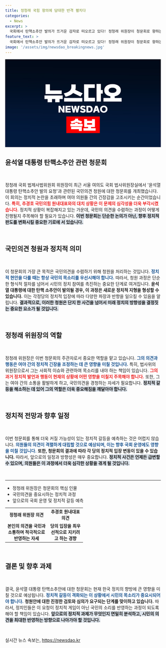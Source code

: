 ```yaml
---
title: 정청래 국힘 항의에 담대한 반격 펼치다
categories:
  - News
excerpt: >
  국회에서 탄핵소추안 발의가 뜨거운 감자로 떠오르고 있다! 정청래 위원장이 청문회로 향하는 길, 국민의힘 의원들의 격렬한 항의 속에서 어떤 진실이 밝혀질까? 클릭은 필수!
feature_text: >
  국회에서 탄핵소추안 발의가 뜨거운 감자로 떠오르고 있다! 정청래 위원장이 청문회로 향하는 길, 국민의힘 의원들의 격렬한 항의 속에서 어떤 진실이 밝혀질까? 클릭은 필수!
image: '/assets/img/newsdao_breakingnews.jpg'
---
```


<p><img src="/assets/img/newsdao_breakingnews.jpg" alt="cryptoinkorea 속보" /></p>

<h2 data-ke-size="size26">윤석열 대통령 탄핵소추안 관련 청문회</h2>

<p data-ke-size="size16">&nbsp;</p>

<p data-ke-size="size16">정청래 국회 법제사법위원회 위원장이 최근 서울 여의도 국회 법사위원장실에서 '윤석열 대통령 탄핵소추안 발의 요청'과 관련된 국민의견 청원에 대한 청문회를 개최했습니다. 이 회의는 정치적 논란을 초래하며 여야 의원들 간의 긴장감을 고조시키는 순간이었습니다. <b><span style="color: #ee2323;">특히, 추경호 국민의힘 원내대표와의 대치 상황은 이 문제의 심각성을 더욱 부각시켰습니다.</span></b> 정치적 상황이 복잡해지고 있는 가운데, 국민의 의견을 수렴하는 과정이 어떻게 진행될지 주목해야 할 필요가 있습니다. <b><span style="background-color: #21538527;">이번 청문회는 단순한 논의가 아닌, 향후 정치적 판도를 변화시킬 중요한 기로에 서 있습니다.</span></b></p>

<p data-ke-size="size16">&nbsp;</p>

<h2 data-ke-size="size26">국민의견 청원과 정치적 의미</h2>

<p data-ke-size="size16">&nbsp;</p>

<p data-ke-size="size16">이 청문회의 가장 큰 목적은 국민의견을 수렴하기 위해 청원을 처리하는 것입니다. <b><span style="color: #1a5490;">정치적 현안을 다룰 때는 항상 국민의 목소리를 우선시해야 합니다.</span></b> 따라서, 청원 과정은 단순한 형식적 절차를 넘어서 시민의 정치 참여를 촉진하는 중요한 단계로 여겨집니다. <b><span style="ee2323;">윤석열 대통령에 대한 탄핵 소추안이 발의될 경우, 이 과정은 새로운 정치적 지형을 형성할 수 있습니다.</span></b> 이는 각정당의 정치적 입장에 따라 다양한 파장과 반향을 일으킬 수 있음을 알립니다. <b><span style="background-color: #21538527;">결과적으로, 이러한 청원은 단지 한 사건을 넘어서 미래 정치의 방향성을 결정짓는 중요한 요소가 될 것입니다.</span></b></p>

<p data-ke-size="size16">&nbsp;</p>

<h2 data-ke-size="size26">정청래 위원장의 역할</h2>

<p data-ke-size="size16">&nbsp;</p>

<p data-ke-size="size16">정청래 위원장은 이번 청문회의 주관자로서 중요한 역할을 맡고 있습니다. <b><span style="color: #1a5490;">그의 의견과 행동은 여야 간의 정치적 긴장을 조정하는 데 큰 영향을 미칠 것입니다.</span></b> 특히, 법사위의 위원장으로서 그는 사회적 이슈와 관련하여 목소리를 내야 하는 책임이 있습니다. <b><span style="color: #ee2323;">그의 과거 정치적 발언과 행동이 현재의 상황에 어떤 영향을 미칠지 주목해야 합니다.</span></b> 또한, 그는 여야 간의 소통을 활발하게 하고, 국민의견을 경청하는 자세가 필요합니다. <b><span style="background-color: #21538527;">정치적 갈등을 해소하는 데 있어 그의 역할은 더욱 중요해짐을 깨달아야 합니다.</span></b></p>

<p data-ke-size="size16">&nbsp;</p>

<h2 data-ke-size="size26">정치적 전망과 향후 일정</h2>

<p data-ke-size="size16">&nbsp;</p>

<p data-ke-size="size16">이번 청문회를 통해 더욱 커질 가능성이 있는 정치적 갈등을 예측하는 것은 어렵지 않습니다. <b><span style="color: #1a5490;">의원들의 의견이 격렬하게 대립할 것으로 예상되며, 이는 향후 국회 운영에도 영향을 미칠 것입니다.</span></b> <b><span style="ee2323;">또한, 청문회의 결과에 따라 각 당의 정치적 입장 변동이 있을 수 있습니다.</span></b> 따라서, 앞으로의 일정과 방향성은 매우 중요합니다. <b><span style="background-color: #21538527;">정치적 사건은 언제든 급변할 수 있으며, 의원들은 이 과정에서 더욱 심각한 상황을 겪게 될 것입니다.</span></b></p>

<p data-ke-size="size16">&nbsp;</p>

<hr />

<ul>
    <li>정청래 위원장은 청문회의 핵심 인물</li>
    <li>국민의견을 중요시하는 정치적 과정</li>
    <li>앞으로의 국회 운영 및 정치적 갈등 예측</li>
</ul>

<table style="width: 50%; border-collapse: collapse;">
    <tr>
        <td style="text-align: center; height: 17px;"><b>정청래 위원장 의견</b></td>
        <td style="text-align: center; height: 17px;"><b>추경호 원내대표 의견</b></td>
    </tr>
    <tr>
        <td style="text-align: center; height: 17px;"><b>본인의 의견을 국민과 소통하며 적극적으로 반영하는 자세</b></td>
        <td style="text-align: center; height: 17px;"><b>당의 입장을 최우선적으로 지키려고 하는 경향</b></td>
    </tr>
</table>

<p data-ke-size="size16">&nbsp;</p>

<h2 data-ke-size="size26">결론 및 향후 과제</h2>

<p data-ke-size="size16">&nbsp;</p>

<p data-ke-size="size16">결국, 윤석열 대통령 탄핵소추안에 대한 청문회는 현재 한국 정치의 향방에 큰 영향을 미칠 것으로 예상됩니다. <b><span style="color: #1a5490;">정치적 갈등이 격화되는 이 상황에서 시민의 목소리가 중요시되어야 합니다.</span></b> <b><span style="ee2323;">청원안에 대한 진정한 검토와 심의가 요구되는 단계를 맞이하고 있습니다.</span></b> 따라서, 정치인들은 이 요청이 정치적 게임이 아닌 국민의 소리를 반영하는 과정이 되도록 해야 할 책임이 있습니다. <b><span style="background-color: #21538527;">앞으로의 정치적 과제가 무엇인지 면밀히 분석하고, 시민의 의견을 최대한 반영하는 방향으로 나아가야 할 것입니다.</span></b></p>

<p data-ke-size="size16">&nbsp;</p>
실시간 뉴스 속보는, <a href="https://newsdao.kr" rel="dofollow">https://newsdao.kr</a>


